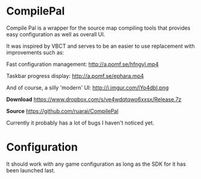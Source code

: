 CompilePal
==========

Compile Pal is a wrapper for the source map compiling tools that provides easy configuration as well as overall UI.

It was inspired by VBCT and serves to be an easier to use replacement with improvements such as:

Fast configuration management:
http://a.pomf.se/hfngyl.mp4

Taskbar progress display:
http://a.pomf.se/ephara.mp4

And of course, a silly 'modern' UI:
http://i.imgur.com/lYo4dbI.png

**Download**
https://www.dropbox.com/s/ve4wdqtqwo6xxsx/Release.7z

**Source**
https://github.com/ruarai/CompilePal

Currently it probably has a lot of bugs I haven't noticed yet. 

Configuration
==========

It should work with any game configuration as long as the SDK for it has been launched last.
